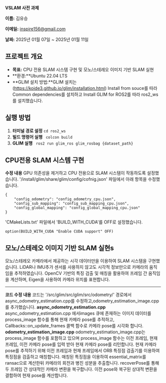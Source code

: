 **VSLAM 사전 과제**

**이름:** 김유승

**이메일:** inspire156@gmail.com

**날짜:** 2025년 01월 07일 ~ 2025년 01월 11일

## 프로젝트 개요
- **목표:** CPU 전용 SLAM 시스템 구현 및 모노/스테레오 이미지 기반 SLAM 실현
- **환경:**Ubuntu 22.04 LTS
- **GLIM 설치 방법:**GLIM 설치는(https://koide3.github.io/glim/installation.html) Install from souce를 따라 Common dependencies를 설치하고 Install GLIM for ROS2를 따라 ros2_ws를 설치했습니다.

## 실행 방법
1. **터미널 경로 설정**
```cd ros2_ws```
2. **빌드 명령어 실행**
``` colcon build```
3. **GLIM 실행**
``` ros2 run glim_ros glim_rosbag {dataset_path}```

## CPU전용 SLAM 시스템 구현
**수정 내용**
GPU 의존성을 제거하고 CPU 전용으로 SLAM 시스템이 작동하도록 설정했습니다.
'/install/glim/share/glim/config/cofnig.json' 파일에서 아래 항목을 수정했습니다.
```
{
    "config_odometry": "config_odometry_cpu.json",
    "config_sub_mapping": "config_sub_mapping_cpu.json",
    "config_global_mapping": "config_global_mapping_cpu.json"
}
```
'CMakeLists.txt' 파일에서 'BUILD_WITH_CUDA'를 OFF로 설정했습니다.
```
option(BUILD_WITH_CUDA "Enable CUDA support" OFF)
```

## 모노/스테레오 이미지 기반 SLAM 실현s
모노/스테레오 카메라에서 제공하는 시각 데이터만을 이용하여 SLAM 시스템을 구현했습니다.
LiDAR나 IMU추가 센서를 사용하지 않고도 시각적 정보만으로 카메라의 움직임을 추적하였습니다. OpenCV 기반의 특징 검출 및 매칭을 활용하여 프레임 간 움직임을 계산하며, Eigen을 사용하여 카메라 위치를 표현합니다.

---

**코드 수정 내용**
코드는 '/src/glim/src/glim/src/odometry/' 경로에서 async_odometry_estimation.cpp를 수정하고,odometry_estimation_image.cpp를 추가했습니다.
**async_odometry_estimation.cpp**
async_odometry_estimation.cpp 에서images 큐에 존재하는 이미지 데이터를 process_image 함수를 통해 현재 카메라 pose를 추적하고, Callbacks::on_update_frames 콜백 함수로 카메라 pose를 시각화 합니다.
**odometry_estimation_image.cpp**
odometry_estimation_image.cpp는 process_image 함수를 포함하고 있으며 process_image 함수는 이전 프레임, 현재 프레임, 이전 카메라 pose를 입력 받아 현재 카메라 pose를 리턴합니다.
현재 카메라 pose를 추적하기 위해 이전 프레임과 현재 프레임에서 ORB 특징점 검출기를 이용하여 특징점을 검출하고 매칭합니다. 매칭된 특징점을 이용하여 essential_matrix를 ransac으로 계산한뒤 카메라의 회전과 병진 성분을 추출합니다. recoverPose를 통해 두 프레임 간 상대적인 카메라 변환을 복구합니다. 이전 pose와 복구된 상대적 변환을 결합하여 현재 pose를 계산합니다.



